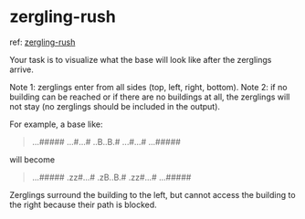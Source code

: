 # zergling-rush

ref: [zergling-rush](https://www.codingame.com/training/community/zergling-rush)

Your task is to visualize what the base will look like after the zerglings arrive.

Note 1: zerglings enter from all sides (top, left, right, bottom).
Note 2: if no building can be reached or if there are no buildings at all, the zerglings will not stay (no zerglings should be included in the output).

For example, a base like:

>...#####
>...#...#
>..B..B.#
>...#...#
>...#####

will become

>...#####
>.zz#...#
>.zB..B.#
>.zz#...#
>...#####

Zerglings surround the building to the left, but cannot access the building to the right because their path is blocked.
